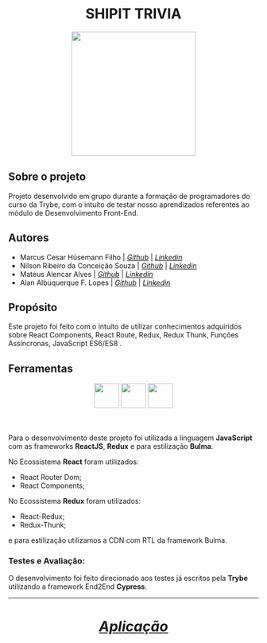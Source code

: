 <div align="center">
 
# SHIPIT TRIVIA

</div>
<div align="center">
  <img  width="250"  height="250"   src="https://cdn-images-1.medium.com/max/1200/1*OJAuAh5qU6DoJTvt7s7lpw.png">
</div>

## Sobre o projeto

Projeto desenvolvido em grupo durante a formação de programadores do curso da Trybe, com o intuíto de testar nosso aprendizados referentes ao módulo de Desenvolvimento Front-End.

## Autores

 - Marcus Cesar Hüsemann Filho | [*Github*](https://github.com/Marcuscps19) | [*Linkedin*](https://www.linkedin.com/in/marcus-husemann/)
- Nilson Ribeiro da Conceição Souza | *[Github](https://github.com/NilsonRCS)* | [*Linkedin*](https://www.linkedin.com/in/nilson-ribeiro-60a72616b/)
- Mateus Alencar Alves | *[Github](https://github.com/mateus2a)* | *[Linkedin](https://www.linkedin.com/in/mateus-alencar/)*
- Alan Albuquerque F. Lopes | *[Github](https://github.com/offpepe)* | [*Linkedin*](https://www.linkedin.com/in/alan-albuquerque-f-lopes-aa404b206/)

## Propósito

Este projeto foi feito com o intuito de utilizar conhecimentos adquiridos sobre React Components, React Route, Redux, Redux Thunk, Funções Assíncronas, JavaScript ES6/ES8 .

## Ferramentas

<div align="center">
  <img  width="50"  height="50"   src="https://upload.wikimedia.org/wikipedia/commons/thumb/9/99/Unofficial_JavaScript_logo_2.svg/512px-Unofficial_JavaScript_logo_2.svg.png">
  <img  width="50"  height="50"   src="https://cdn.worldvectorlogo.com/logos/react-1.svg">
  <img  width="50"  height="50"   src="https://seeklogo.com/images/R/redux-logo-9CA6836C12-seeklogo.com.png">
</div>
<br/>
<br/>

Para o desenvolvimento deste projeto foi utilizada a linguagem **JavaScript** com as frameworks **ReactJS**, **Redux** e para estilização **Bulma**. 

No Ecossistema **React** foram utilizados:

- React Router Dom;
- React Components;

No Ecossistema **Redux** foram utilizados:

- React-Redux;
- Redux-Thunk;

e para estilização utilizamos a CDN com RTL da framework Bulma.

### Testes e Avaliação:
O desenvolvimento foi feito direcionado aos testes já escritos pela **Trybe** utilizando a framework End2End **Cypress**.

---
<div align="center">
 
  # *[Aplicação](https://shipit-trivia.netlify.app/)*
 
</div>

